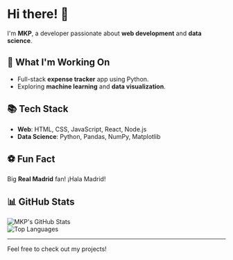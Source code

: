 # Hi there! 👋  

I'm **MKP**, a developer passionate about **web development** and **data science**.  

## 🚀 What I'm Working On  
- Full-stack **expense tracker** app using Python.  
- Exploring **machine learning** and **data visualization**.  

## 📚 Tech Stack  
- **Web**: HTML, CSS, JavaScript, React, Node.js  
- **Data Science**: Python, Pandas, NumPy, Matplotlib  

## ⚽ Fun Fact  
Big **Real Madrid** fan! ¡Hala Madrid!  

## 📊 GitHub Stats  

![MKP's GitHub Stats](https://github-readme-stats.vercel.app/api?username=night05fury&show_icons=true&theme=radical)  
![Top Languages](https://github-readme-stats.vercel.app/api/top-langs/?username=night05fury&layout=compact&theme=radical)  

---

Feel free to check out my projects!  
